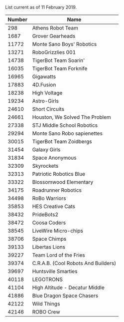 List current as of 11 February 2019.

| Number | Name |
| ------ | ---- |
|   298 | Athens Robot Team |	 
|  1687 | Grover Gearheads |
| 11772 | Monte Sano Boys' Robotics |
| 13271 | RoboGrizzlies 001 |
| 14738 | TigerBot Team Soarin' | 	
| 16035 | TigerBot Team Forknife |
| 16965 | Gigawatts |
| 17883 | 4D.Fusion |
| 18238 | High Voltage |
| 19234 | Astro-Girls |
| 24610 | Short Circuits |
| 24661 | Houston, We Solved The Problem |
| 27338 | STJ Middle School Robotics |
| 29294 | Monte Sano Robo sapienettes |
| 30015 | TigerBot Team Zoidbergs |
| 31454 | Galaxy Girls |
| 31834 | Space Anonymous |
| 32309 | Skyrockets |
| 32313 | Patriotic Robotics Blue |
| 33322 | Blossomwood Elementary |
| 34175 | Roadrunner Robotics |
| 34498 | RoBo Warriors |
| 35853 | HES Creative Cats |
| 38432 | PrideBots2 |
| 38472 | Coosa Coders |
| 38545 | LiveWire Micro-chips |
| 38706 | Space Chimps |
| 39133 | Libertas Lions |
| 39227 | Team Lord of the Fries |
| 39374 | C.R.A.B. (Cool Robots And Builders) |
| 39697 | Huntsville Smarties |
| 40118 | LEGOTRONS |
| 41104 | High Altitude - Decatur Middle |	
| 41886 | Blue Dragon Space Chasers |
| 42122 | Wild Things |
| 42146 | ROBO Crew |
